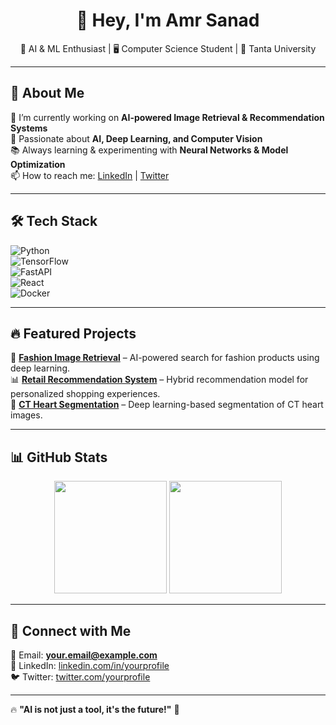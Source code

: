 <h1 align="center">👋 Hey, I'm Amr Sanad</h1>
<p align="center">
🚀 AI & ML Enthusiast | 🖥️ Computer Science Student | 📍 Tanta University  
</p>

---

## 📌 About Me  
🔭 I’m currently working on **AI-powered Image Retrieval & Recommendation Systems**  
🧠 Passionate about **AI, Deep Learning, and Computer Vision**  
📚 Always learning & experimenting with **Neural Networks & Model Optimization**  
📫 How to reach me: [LinkedIn](https://linkedin.com/in/yourprofile) | [Twitter](https://twitter.com/yourprofile)  

---

## 🛠️ Tech Stack  
![Python](https://img.shields.io/badge/-Python-3776AB?style=flat&logo=python&logoColor=white)  
![TensorFlow](https://img.shields.io/badge/-TensorFlow-FF6F00?style=flat&logo=tensorflow&logoColor=white)  
![FastAPI](https://img.shields.io/badge/-FastAPI-009688?style=flat&logo=fastapi&logoColor=white)  
![React](https://img.shields.io/badge/-React-61DAFB?style=flat&logo=react&logoColor=white)  
![Docker](https://img.shields.io/badge/-Docker-2496ED?style=flat&logo=docker&logoColor=white)  

---

## 🔥 Featured Projects  
🚀 [**Fashion Image Retrieval**](https://github.com/your-username/fashion-retrieval) – AI-powered search for fashion products using deep learning.  
📊 [**Retail Recommendation System**](https://github.com/your-username/retail-recommender) – Hybrid recommendation model for personalized shopping experiences.  
🔬 [**CT Heart Segmentation**](https://github.com/your-username/ct-heart-segmentation) – Deep learning-based segmentation of CT heart images.  

---

## 📊 GitHub Stats  
<p align="center">
  <img src="https://github-readme-stats.vercel.app/api?username=your-username&show_icons=true&theme=radical" height="180em"/>
  <img src="https://github-readme-streak-stats.herokuapp.com/?user=your-username&theme=radical" height="180em"/>
</p>

---

## 🚀 Connect with Me  
📧 Email: **your.email@example.com**  
🔗 LinkedIn: [linkedin.com/in/yourprofile](https://linkedin.com/in/yourprofile)  
🐦 Twitter: [twitter.com/yourprofile](https://twitter.com/yourprofile)  

---

🔥 **"AI is not just a tool, it's the future!"** 🚀

